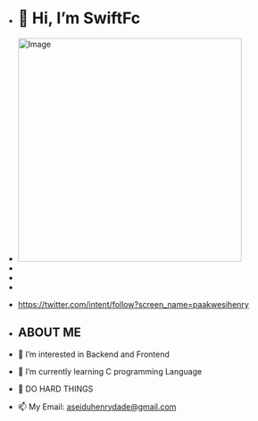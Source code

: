 - <h1>👋 Hi, I’m SwiftFc</h1>

-  <image src=https://raw.githubusercontent.com/AhmedFathyDev/AhmedFathyDev/main/GitHub.png alt="Image" width="400" style="max-width: 100%;">
- 
-
- 

- https://twitter.com/intent/follow?screen_name=paakwesihenry

- <h2>ABOUT ME</h2>
- 👀 I’m interested in Backend and Frontend</h1> 
- 🌱 I’m currently learning C programming Language
- 💞️ DO HARD THINGS
- 📫 My Email: aseiduhenrydade@gmail.com


<!---
SwiftFc/SwiftFc is a ✨ special ✨ repository because its `README.md` (this file) appears on your GitHub profile.
You can click the Preview link to take a look at your changes.
--->
